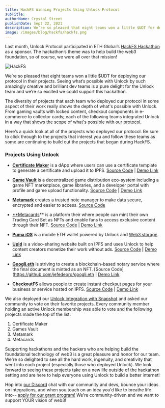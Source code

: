 ```yaml
---
title: HackFS Winning Projects Using Unlock Protocol
subTitle:
authorName: Crystal Street
publishDate: Sept 22, 2021
description: We’re so pleased that eight teams won a little $UDT for deploying our protocol in their projects. Seeing what’s possible with Unlock by such amazingly creative and brilliant dev teams is a pure delight for the Unlock team.
image: /images/blog/hackfs/hackfs.png
---
```


Last month, Unlock Protocol participated in ETH Global’s [HackFS Hackathon](https://fs.ethglobal.com/) as a sponsor. The hackathon’s theme was to help build the web3 foundation, so of course, we were all over that mission!

![HackFS](/images/blog/hackfs/hackfs.png)

We’re so pleased that eight teams won a little $UDT for deploying our protocol in their projects. Seeing what’s possible with Unlock by such amazingly creative and brilliant dev teams is a pure delight for the Unlock team and we’re so excited we could support this hackathon.

The diversity of projects that each team who deployed our protocol in some aspect of their work really shows the depth of what's possible with Unlock. From gaming vaults with locked content, checkout components in e-commerce to collector cards; each of the following teams integrated Unlock in a way that shows the scope of what's possible with our protocol.

Here’s a quick look at all of the projects who deployed our protocol. Be sure to click through to the projects that interest you and follow these teams as some are continuing to build out the projects that began during HackFS.

### Projects Using Unlock


* [**Certificate Maker**](https://showcase.ethglobal.co/hackfs2021/certificate-maker-nft) is a dApp where users can use a certificate template to generate a certificate and upload it to IPFS. [Source Code](https://github.com/ysongh/Certificate-Maker) | [Demo Link](https://certificatemarkernft.netlify.app/)


* [**Game Vault**](https://showcase.ethglobal.co/hackfs2021/games-vault) is a decentralized game distribution eco-system including a game NFT marketplace, game libraries, and a developer portal with profile and game upload functionality. [Source Code](https://github.com/afk-mario/gamesvault) | [Demo Link](https://gamesvault.on.fleek.co/)

* [**Metamark**](https://showcase.ethglobal.co/hackfs2021/metamark) creates a trusted note manager to make data secure, encrypted and easier to access. [Source Code](https://github.com/arifDannyHermawan/metamark)


* [**Metacards](https://showcase.ethglobal.co/hackfs2021/metacards-v2)**  is a platform their where people can mint their own Trading Card Set as NFTs and enable fans to access exclusive content through their NFT. [Source Code](https://github.com/kliyer-ai/metacards-hackfs) | [Demo Link](https://trymetacards.com/)

* [**Puma iOS**](https://showcase.ethglobal.co/hackfs2021/puma-ios-eth-unlock-web3-storage-preview) is a mobile ETH wallet powered by Unlock and [Web3.storage](http://web3.storage/).

* [**Upld**](https://showcase.ethglobal.co/hackfs2021/upld) is a video-sharing website built on IPFS and uses Unlock to help content creators monetize their work without ads. [Source Code](https://github.com/sergioneo/upld-webapp) | [Demo Link](https://red-forest-8795.on.fleek.co/#/v/QmNnJUUFG6J2afeCqofGKCfpEcUJ5uB3yvsdFyxGpv7Yq8)

* [**Googli.eth**](https://showcase.ethglobal.co/hackfs2021/googli-eth) is striving to create a blockchain-based notary service where the final document is minted as an NFT. [Source Code](https://github.com/jefedeoro/googli.eth | [Demo Link](https://googli.eth.link)

* [**CheckoutFS**](https://showcase.ethglobal.co/hackfs2021/checkoutfs) allows people to create instant checkout pages for your business or service hosted on IPFS. [Source Code](https://github.com/cbonoz/hackfs21) | [Demo Link](https://www.youtube.com/watch?v=TPREubF3XpY&feature=youtu.be)

We also deployed our [Unlock integration with Snapshot](https://snapshot.org/#/unlock-community.eth/proposal/QmNUshHjfXfopBaMdrQiwk2eVZB1ow2ULM6ZfCXZhzYa61) and asked our community to vote on their favorite projects. Every community member holding an active Unlock membership was able to vote and the following projects made the top of the list:

1. Certificate Maker
2. Games Vault
3. Metamark
4. Metacards

Supporting hackathons and the hackers who are helping build the foundational technology of web3 is a great pleasure and honor for our team. We're so delighted to see all the hard work, ingenuity, and creativity that went into each project (especially those who deployed Unlock). We look forward to seeing these projects take on a new life outside of the hackathon setting and are here to help everyone using Unlock to build a better internet!

Hop into [our Discord](https://discord.gg/Ah6ZEJyTDp)  chat with our community and devs, bounce your ideas on integrations, and when you touch on an idea you'd like to breathe life into-- [apply for our grant program!](https://share.hsforms.com/1gAdLgNOESNCWJ9bJxCUAMwbvg22) We're community-driven and we want to support YOUR vision of web3!